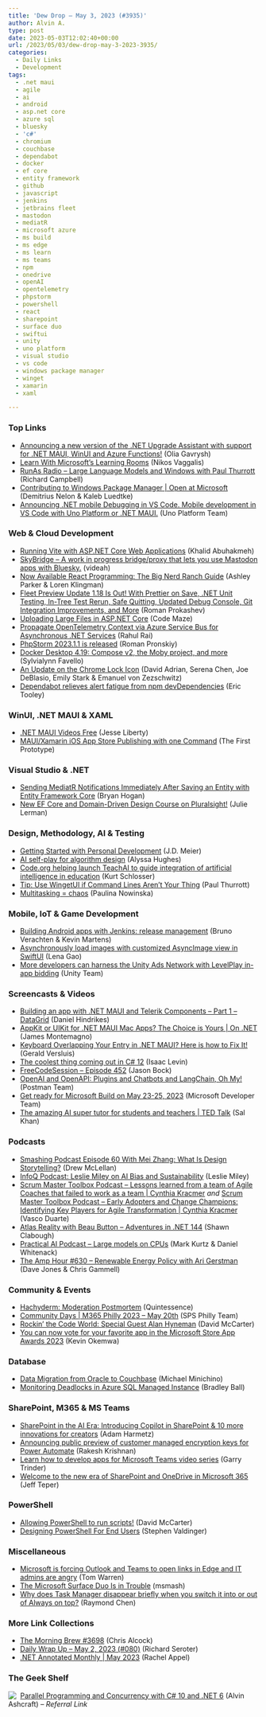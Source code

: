 ```yaml
---
title: 'Dew Drop – May 3, 2023 (#3935)'
author: Alvin A.
type: post
date: 2023-05-03T12:02:40+00:00
url: /2023/05/03/dew-drop-may-3-2023-3935/
categories:
  - Daily Links
  - Development
tags:
  - .net maui
  - agile
  - ai
  - android
  - asp.net core
  - azure sql
  - bluesky
  - 'c#'
  - chromium
  - couchbase
  - dependabot
  - docker
  - ef core
  - entity framework
  - github
  - javascript
  - jenkins
  - jetbrains fleet
  - mastodon
  - mediatR
  - microsoft azure
  - ms build
  - ms edge
  - ms learn
  - ms teams
  - npm
  - onedrive
  - openAI
  - opentelemetry
  - phpstorm
  - powershell
  - react
  - sharepoint
  - surface duo
  - swiftui
  - unity
  - uno platform
  - visual studio
  - vs code
  - windows package manager
  - winget
  - xamarin
  - xaml

---
```

### <a name="top"></a>Top Links

  * <a href="https://devblogs.microsoft.com/dotnet/upgrade-assistant-general-availability/" target="_blank" rel="noopener">Announcing a new version of the .NET Upgrade Assistant with support for .NET MAUI, WinUI and Azure Functions!</a> (Olia Gavrysh)
  * <a href="http://www.i-programmer.info/news/150-training-a-education/16272-learn-with-microsofts-learning-rooms.html" target="_blank" rel="noopener">Learn With Microsoft&#8217;s Learning Rooms</a> (Nikos Vaggalis)
  * <a href="https://runasradio.com/Shows/Show/878" target="_blank" rel="noopener">RunAs Radio &#8211; Large Language Models and Windows with Paul Thurrott</a> (Richard Campbell)
  * <a href="http://www.youtube.com/watch?v=zF3R3O2yzbs" target="_blank" rel="noopener">Contributing to Windows Package Manager | Open at Microsoft</a> (Demitrius Nelon & Kaleb Luedtke)
  * <a href="https://platform.uno/blog/announcing-net-mobile-debugging-in-vs-code-mobile-development-in-vs-code-with-uno-platform-or-net-maui/" target="_blank" rel="noopener">Announcing .NET mobile Debugging in VS Code. Mobile development in VS Code with Uno Platform or .NET MAUI.</a> (Uno Platform Team)

### <a name="web"></a>Web & Cloud Development

  * <a href="https://khalidabuhakmeh.com/running-vite-with-aspnet-core-web-applications" target="_blank" rel="noopener">Running Vite with ASP.NET Core Web Applications</a> (Khalid Abuhakmeh)
  * <a href="https://github.com/videah/skybridge" target="_blank" rel="noopener">SkyBridge &#8211; A work in progress bridge/proxy that lets you use Mastodon apps with Bluesky.</a> (videah)
  * <a href="https://bignerdranch.com/blog/react-programming-the-big-nerd-ranch-guide/" target="_blank" rel="noopener">Now Available React Programming: The Big Nerd Ranch Guide</a> (Ashley Parker & Loren Klingman)
  * <a href="https://blog.jetbrains.com/fleet/2023/05/fleet-preview-update-1-18-is-out-with-prettier-on-save-net-unit-testing-in-tree-test-rerun-safe-quitting-updated-debug-console-git-integration-improvements-and-more/" target="_blank" rel="noopener">Fleet Preview Update 1.18 Is Out! With Prettier on Save, .NET Unit Testing, In-Tree Test Rerun, Safe Quitting, Updated Debug Console, Git Integration Improvements, and More</a> (Roman Prokashev)
  * <a href="https://code-maze.com/aspnetcore-upload-large-files/" target="_blank" rel="noopener">Uploading Large Files in ASP.NET Core</a> (Code Maze)
  * <a href="https://www.twilio.com/blog/propagate-opentelemetry-context-via-azure-service-bus-for-async-dotnet-services" target="_blank" rel="noopener">Propagate OpenTelemetry Context via Azure Service Bus for Asynchronous .NET Services</a> (Rahul Rai)
  * <a href="https://blog.jetbrains.com/phpstorm/2023/05/phpstorm-2023-1-1-is-released/" target="_blank" rel="noopener">PhpStorm 2023.1.1 is released</a> (Roman Pronskiy)
  * <a href="https://www.docker.com/blog/docker-desktop-4-19/" target="_blank" rel="noopener">Docker Desktop 4.19: Compose v2, the Moby project, and more</a> (Sylvialynn Favello)
  * <a href="http://blog.chromium.org/2023/05/an-update-on-lock-icon.html" target="_blank" rel="noopener">An Update on the Chrome Lock Icon</a> (David Adrian, Serena Chen, Joe DeBlasio, Emily Stark & Emanuel von Zezschwitz)
  * <a href="https://github.blog/2023-05-02-dependabot-relieves-alert-fatigue-from-npm-devdependencies/" target="_blank" rel="noopener">Dependabot relieves alert fatigue from npm devDependencies</a> (Eric Tooley)

### <a name="silverlight"></a>WinUI, .NET MAUI & XAML

  * <a href="https://jesseliberty.com/2023/05/01/net-maui-videos-free/" target="_blank" rel="noopener">.NET MAUI Videos Free</a> (Jesse Liberty)
  * <a href="https://prototypemakers.medium.com/maui-xamarin-ios-app-store-publishing-with-one-command-dea7adbfea8e?source=rss-f82e8a07929a------2" target="_blank" rel="noopener">MAUI/Xamarin iOS App Store Publishing with one Command</a> (The First Prototype)

### <a name="dotnet"></a>Visual Studio & .NET

  * <a href="https://nodogmablog.bryanhogan.net/2023/05/sending-mediatr-notifications-immediately-after-saving-an-entity-with-entity-framework-core/" target="_blank" rel="noopener">Sending MediatR Notifications Immediately After Saving an Entity with Entity Framework Core</a> (Bryan Hogan)
  * <a href="https://thedatafarm.com/data-access/new-ef-core-and-domain-driven-design-course-on-pluralsight/" target="_blank" rel="noopener">New EF Core and Domain-Driven Design Course on Pluralsight!</a> (Julie Lerman)

### <a name="design"></a>Design, Methodology, AI & Testing

  * <a href="https://sourcesofinsight.com/getting-started-with-personal-development/" target="_blank" rel="noopener">Getting Started with Personal Development</a> (J.D. Meier)
  * <a href="https://www.microsoft.com/en-us/research/blog/ai-self-play-for-algorithm-design/" target="_blank" rel="noopener">AI self-play for algorithm design</a> (Alyssa Hughes)
  * <a href="https://www.geekwire.com/2023/code-org-helping-launch-teachai-to-guide-integration-of-artificial-intelligence-in-education/" target="_blank" rel="noopener">Code.org helping launch TeachAI to guide integration of artificial intelligence in education</a> (Kurt Schlosser)
  * <a href="https://www.thurrott.com/windows/windows-11/282582/tip-use-wingetui-if-command-lines-arent-your-thing" target="_blank" rel="noopener">Tip: Use WingetUI if Command Lines Aren’t Your Thing</a> (Paul Thurrott)
  * <a href="https://azureplayer.net/2023/05/multitasking-chaos/" target="_blank" rel="noopener">Multitasking = chaos</a> (Paulina Nowinska)

### <a name="mobile"></a>Mobile, IoT & Game Development

  * <a href="https://www.jenkins.io/blog/2023/05/02/android-and-jenkins-releases/" target="_blank" rel="noopener">Building Android apps with Jenkins: release management</a> (Bruno Verachten & Kevin Martens)
  * <a href="https://bignerdranch.com/blog/asynchronously-load-images-with-customized-asyncimage-view-in-swiftui/" target="_blank" rel="noopener">Asynchronously load images with customized AsyncImage view in SwiftUI</a> (Lena Gao)
  * <a href="https://blog.unity.com/engine-platform/harness-the-unity-ads-network-with-levelplay-in-app-bidding" target="_blank" rel="noopener">More developers can harness the Unity Ads Network with LevelPlay in-app bidding</a> (Unity Team)

### <a name="videos"></a>Screencasts & Videos

  * <a href="http://www.youtube.com/watch?v=a_5jBUW_Wbw" target="_blank" rel="noopener">Building an app with .NET MAUI and Telerik Components &#8211; Part 1 &#8211; DataGrid</a> (Daniel Hindrikes)
  * <a href="http://www.youtube.com/watch?v=Xc400DTrz7Q" target="_blank" rel="noopener">AppKit or UIKit for .NET MAUI Mac Apps? The Choice is Yours | On .NET</a> (James Montemagno)
  * <a href="http://www.youtube.com/watch?v=bIsGFx7jGcM" target="_blank" rel="noopener">Keyboard Overlapping Your Entry in .NET MAUI? Here is how to Fix It!</a> (Gerald Versluis)
  * <a href="http://www.youtube.com/watch?v=bU-WNxXi4Wk" target="_blank" rel="noopener">The coolest thing coming out in C# 12</a> (Isaac Levin)
  * <a href="http://www.youtube.com/watch?v=cuti1kBsKVo" target="_blank" rel="noopener">FreeCodeSession &#8211; Episode 452</a> (Jason Bock)
  * <a href="http://www.youtube.com/watch?v=SAA_o9yaMos" target="_blank" rel="noopener">OpenAI and OpenAPI: Plugins and Chatbots and LangChain, Oh My!</a> (Postman Team)
  * <a href="http://www.youtube.com/watch?v=u1xP_38LWkc" target="_blank" rel="noopener">Get ready for Microsoft Build on May 23-25, 2023</a> (Microsoft Developer Team)
  * <a href="https://www.ted.com/talks/sal_khan_the_amazing_ai_super_tutor_for_students_and_teachers/c" target="_blank" rel="noopener">The amazing AI super tutor for students and teachers | TED Talk</a> (Sal Khan)

### <a name="podcasts"></a>Podcasts

  * <a href="https://smashingmagazine.com/2023/05/smashing-podcast-episode-60/" target="_blank" rel="noopener">Smashing Podcast Episode 60 With Mei Zhang: What Is Design Storytelling?</a> (Drew McLellan)
  * <a href="https://www.infoq.com/podcasts/ai-bias-sustainability/" target="_blank" rel="noopener">InfoQ Podcast: Leslie Miley on AI Bias and Sustainability</a> (Leslie Miley)
  * <a href="https://scrummastertoolbox.libsyn.com/lessons-learned-from-a-team-of-agile-coaches-that-failed-to-work-as-a-team-cynthia-kracmer" target="_blank" rel="noopener">Scrum Master Toolbox Podcast &#8211; Lessons learned from a team of Agile Coaches that failed to work as a team | Cynthia Kracmer</a> _and_ <a href="https://scrummastertoolbox.libsyn.com/early-adopters-and-change-champions-identifying-key-players-for-agile-transformation-cynthia-kracmer" target="_blank" rel="noopener">Scrum Master Toolbox Podcast &#8211; Early Adopters and Change Champions: Identifying Key Players for Agile Transformation | Cynthia Kracmer</a> (Vasco Duarte)
  * <a href="https://topenddevs.com/podcasts/adventures-in-net/episodes/atlas-reailty-with-beau-button-net-144" target="_blank" rel="noopener">Atlas Reality with Beau Button &#8211; Adventures in .NET 144</a> (Shawn Clabough)
  * <a href="https://changelog.com/practicalai/221" target="_blank" rel="noopener">Practical AI Podcast &#8211; Large models on CPUs</a> (Mark Kurtz & Daniel Whitenack)
  * <a href="https://theamphour.com/630-renewable-energy-policy-with-ari-gerstman/?utm_source=rss&utm_medium=rss&utm_campaign=630-renewable-energy-policy-with-ari-gerstman" target="_blank" rel="noopener">The Amp Hour #630 – Renewable Energy Policy with Ari Gerstman</a> (Dave Jones & Chris Gammell)

### <a name="events"></a>Community & Events

  * <a href="https://community.hachyderm.io/blog/2023/05/02/moderation-postmortem/" target="_blank" rel="noopener">Hachyderm: Moderation Postmortem</a> (Quintessence)
  * <a href="https://communitydays.org/event/2023-05-20/m365-philly-2023" target="_blank" rel="noopener">Community Days | M365 Philly 2023 &#8211; May 20th</a> (SPS Philly Team)
  * <a href="https://dotnettips.wordpress.com/2023/05/02/rockin-the-code-world-special-guest-alan-hyneman/" target="_blank" rel="noopener">Rockin’ the Code World: Special Guest Alan Hyneman</a> (David McCarter)
  * <a href="https://www.onmsft.com/news/vote-for-your-favourite-apps-in-microsoft-store-app-awards-2023/" target="_blank" rel="noopener">You can now vote for your favorite app in the Microsoft Store App Awards 2023</a> (Kevin Okemwa)

### <a name="sql"></a>Database

  * <a href="https://www.couchbase.com/blog/data-migration-from-oracle-to-couchbase/" target="_blank" rel="noopener">Data Migration from Oracle to Couchbase</a> (Michael Minichino)
  * <a href="https://www.sqlservercentral.com/blogs/monitoring-deadlocks-in-azure-sql-managed-instance" target="_blank" rel="noopener">Monitoring Deadlocks in Azure SQL Managed Instance</a> (Bradley Ball)

### <a name="sp"></a>SharePoint, M365 & MS Teams

  * <a href="https://techcommunity.microsoft.com/t5/microsoft-sharepoint-blog/sharepoint-in-the-ai-era-introducing-copilot-in-sharepoint-amp/ba-p/3806069" target="_blank" rel="noopener">SharePoint in the AI Era: Introducing Copilot in SharePoint & 10 more innovations for creators</a> (Adam Harmetz)
  * <a href="https://powerautomate.microsoft.com/en-us/blog/announcing-public-preview-of-customer-managed-encryption-keys-for-power-automate/" target="_blank" rel="noopener">Announcing public preview of customer managed encryption keys for Power Automate</a> (Rakesh Krishnan)
  * <a href="https://techcommunity.microsoft.com/t5/educator-developer-blog/learn-how-to-develop-apps-for-microsoft-teams-video-series/ba-p/3806728" target="_blank" rel="noopener">Learn how to develop apps for Microsoft Teams video series</a> (Garry Trinder)
  * <a href="https://www.microsoft.com/en-us/microsoft-365/blog/2023/05/02/welcome-to-the-new-era-of-sharepoint-and-onedrive-in-microsoft-365/" target="_blank" rel="noopener">Welcome to the new era of SharePoint and OneDrive in Microsoft 365</a> (Jeff Teper)

### <a name="ps"></a>PowerShell

  * <a href="https://dotnettips.wordpress.com/2023/05/02/allowing-powershell-to-run-scripts/" target="_blank" rel="noopener">Allowing PowerShell to run scripts!</a> (David McCarter)
  * <a href="https://devblogs.microsoft.com/powershell-community/designing-powershell-for-end-users/" target="_blank" rel="noopener">Designing PowerShell For End Users</a> (Stephen Valdinger)

### <a name="misc"></a>Miscellaneous

  * <a href="https://www.theverge.com/2023/5/3/23709297/microsoft-edge-force-outlook-teams-web-links-open" target="_blank" rel="noopener">Microsoft is forcing Outlook and Teams to open links in Edge and IT admins are angry</a> (Tom Warren)
  * <a href="https://slashdot.org/story/23/05/02/1712200/the-microsoft-surface-duo-is-in-trouble?utm_source=rss1.0mainlinkanon&utm_medium=feed" target="_blank" rel="noopener">The Microsoft Surface Duo Is in Trouble</a> (msmash)
  * <a href="https://devblogs.microsoft.com/oldnewthing/20230502-00/?p=108131" target="_blank" rel="noopener">Why does Task Manager disappear briefly when you switch it into or out of Always on top?</a> (Raymond Chen)

### <a name="links"></a>More Link Collections

  * <a href="https://blog.cwa.me.uk/2023/05/03/the-morning-brew-3698/" target="_blank" rel="noopener">The Morning Brew #3698</a> (Chris Alcock)
  * <a href="https://seroter.com/2023/05/02/daily-wrap-up-may-2-2023-080/" target="_blank" rel="noopener">Daily Wrap Up – May 2, 2023 (#080)</a> (Richard Seroter)
  * <a href="https://blog.jetbrains.com/dotnet/2023/05/02/net-annotated-monthly-may-2023/" target="_blank" rel="noopener">.NET Annotated Monthly | May 2023</a> (Rachel Appel)

### <a name="shelf"></a>The Geek Shelf

<a href="https://www.amazon.com/dp/1803243678/?tag=amavin-20" target="_blank" rel="noopener"><img decoding="async" align="left" style="margin: 0px 4px 0px 0px; border: 0px currentcolor; border-image: none; float: left; display: inline; background-image: none;" src="https://m.media-amazon.com/images/I/51JILwx8jkL._SS135_.jpg" border="0" /></a>&nbsp;<a href="https://www.amazon.com/dp/1803243678/?tag=amavin-20" target="_blank" rel="noopener">Parallel Programming and Concurrency with C# 10 and .NET 6</a> (Alvin Ashcraft) _&#8211; Referral Link_